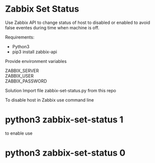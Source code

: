 # Zabbix Set Status

Use Zabbix API to change status of host to disabled or enabled to avoid false eventes during time when machine is off.

Requirements:
- Python3  
- pip3 install zabbix-api

Provide environment variables  
  
ZABBIX_SERVER  
ZABBIX_USER  
ZABBIX_PASSWORD  
  
Solution
Import file zabbix-set-status.py from this repo 

To disable host in Zabbix use command line  
# python3 zabbix-set-status <machine name> 1
  
to enable use  
  
# python3 zabbix-set-status <machine name> 0  
